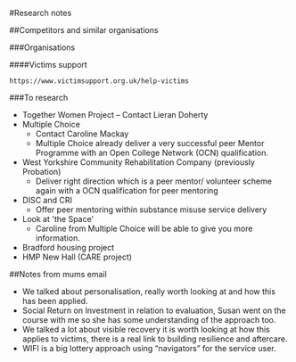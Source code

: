 #Research notes

##Competitors and similar organisations

###Organisations

####Victims support

	https://www.victimsupport.org.uk/help-victims

###To research
 
* Together Women Project – Contact Lieran Doherty
* Multiple Choice
	* Contact Caroline Mackay
	* Multiple Choice already deliver a very successful peer Mentor Programme with an Open College Network (OCN) qualification.
* West Yorkshire Community Rehabilitation Company (previously Probation) 
	* Deliver right direction which is a peer mentor/ volunteer scheme again with a OCN qualification for peer mentoring
* DISC and CRI
	* Offer peer mentoring within substance misuse service delivery
* Look at 'the Space'
	* Caroline from Multiple Choice will be able to give you more information. 
* Bradford housing project
* HMP New Hall (CARE project)
 
##Notes from mums email
 
* We talked about personalisation, really worth looking at and how this has been applied.
* Social Return on Investment in relation to evaluation, Susan went on the course with me so she has some understanding of the approach too.
* We talked a lot about visible recovery it is worth looking at how this applies to victims, there is a real link to building resilience and aftercare.
* WIFI is a big lottery approach using “navigators” for the service user.
 
 